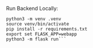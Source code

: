 Run Backend Locally:

```cd Thrive_Mind_App
python3 -m venv .venv
source venv/bin/activate
pip install -r requirements.txt
export set FLASK_APP=webapp
python3 -m flask run```
